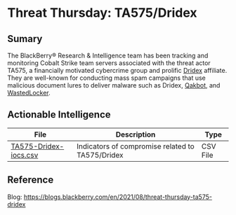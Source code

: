 # Threat Thursday: TA575/Dridex

## Sumary

The BlackBerry® Research & Intelligence team has been tracking and monitoring Cobalt Strike team servers associated with the threat actor TA575, a financially motivated cybercrime group and prolific [Dridex](https://blogs.blackberry.com/en/2016/05/cylance-threat-alert-donoff-and-dridex) affiliate. They are well-known for conducting mass spam campaigns that use malicious document lures to deliver malware such as Dridex, [Qakbot](https://blogs.blackberry.com/en/2017/05/cylance-vs-qakbot-malware), and [WastedLocker](https://blogs.blackberry.com/en/2020/08/blackberry-protect-vs-wastedlocker-ransomware).

## Actionable Intelligence

| File | Description | Type | 
|--------|--------|--------|
| [TA575-Dridex-iocs.csv](https://github.com/blackberry/threat-research-and-intelligence/blob/main/Blogs%20%26%20Reports/Blogs/2021-08-19%20-%20Threat%20Thursday%20TA575-Dridex/TA575-Dridex-iocs.csv) | Indicators of compromise related to TA575/Dridex | CSV File  |

## Reference

Blog: https://blogs.blackberry.com/en/2021/08/threat-thursday-ta575-dridex
